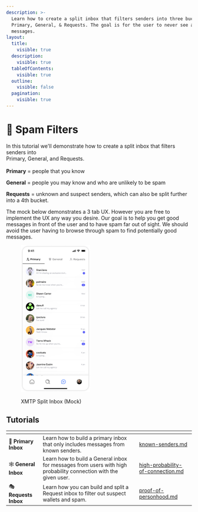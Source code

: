 ```yaml
---
description: >-
  Learn how to create a split inbox that filters senders into three buckets:
  Primary, General, & Requests. The goal is for the user to never see any spam
  messages.
layout:
  title:
    visible: true
  description:
    visible: true
  tableOfContents:
    visible: true
  outline:
    visible: false
  pagination:
    visible: true
---
```


# 🧹 Spam Filters

In this tutorial we'll demonstrate how to create a split inbox that filters senders into \
Primary, General, and Requests. \
\
**Primary** = people that you know

**General** = people you may know and who are unlikely to be spam

**Requests** = unknown and suspect senders, which can also be split further into a 4th bucket.

The mock below demonstrates a 3 tab UX. However you are free to implement the UX any way you desire. Our goal is to help you get good messages in front of the user and to have spam far out of sight. We should avoid the user having to browse through spam to find potentially good messages.&#x20;

<figure><img src="../../../.gitbook/assets/iPhone 14 &#x26; 15 Pro - 62-min.png" alt="" width="188"><figcaption><p>XMTP Split Inbox (Mock)</p></figcaption></figure>

## Tutorials

<table data-view="cards"><thead><tr><th></th><th></th><th></th><th data-hidden data-card-target data-type="content-ref"></th></tr></thead><tbody><tr><td><span data-gb-custom-inline data-tag="emoji" data-code="1f4d4">📔</span> <strong>Primary Inbox</strong></td><td>Learn how to build a primary inbox that only includes messages from known senders. </td><td></td><td><a href="known-senders.md">known-senders.md</a></td></tr><tr><td><span data-gb-custom-inline data-tag="emoji" data-code="1f578">🕸</span> <strong>General Inbox</strong></td><td>Learn how to build a General inbox for messages from users with high probability connection with the given user. </td><td></td><td><a href="high-probability-of-connection.md">high-probability-of-connection.md</a></td></tr><tr><td><span data-gb-custom-inline data-tag="emoji" data-code="1f3ad">🎭</span> <strong>Requests Inbox</strong></td><td>Learn how you can build and split a Request inbox to filter out suspect wallets and spam. </td><td></td><td><a href="proof-of-personhood.md">proof-of-personhood.md</a></td></tr></tbody></table>

